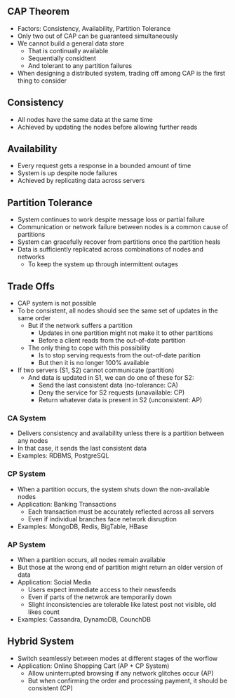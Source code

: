 ## CAP Theorem
- Factors: Consistency, Availability, Partition Tolerance
- Only two out of CAP can be guaranteed simultaneously
- We cannot build a general data store
  - That is continually available
  - Sequentially considtent
  - And tolerant to any partition failures
- When designing a distributed system, trading off among CAP is the first thing to consider

## Consistency
- All nodes have the same data at the same time
- Achieved by updating the nodes before allowing further reads

## Availability
- Every request gets a response in a bounded amount of time
- System is up despite node failures
- Achieved by replicating data across servers

## Partition Tolerance
- System continues to work despite message loss or partial failure
- Communication or network failure between nodes is a common cause of partitions
- System can gracefully recover from partitions once the partition heals
- Data is sufficiently replicated across combinations of nodes and networks
  - To keep the system up through intermittent outages

## Trade Offs
- CAP system is not possible
- To be consistent, all nodes should see the same set of updates in the same order
  - But if the network suffers a partition
    - Updates in one partition might not make it to other partitions
    - Before a client reads from the out-of-date partition
  - The only thing to cope with this possibility
    - Is to stop serving requests from the out-of-date parition
    - But then it is no longer 100% available
- If two servers (S1, S2) cannot communicate (partition)
  - And data is updated in S1, we can do one of these for S2:
    - Send the last consistent data (no-tolerance: CA)
    - Deny the service for S2 requests (unavailable: CP)
    - Return whatever data is present in S2 (unconsistent: AP)

### CA System
- Delivers consistency and availability unless there is a partition between any nodes
- In that case, it sends the last consistent data
- Examples: RDBMS, PostgreSQL

### CP System
- When a partition occurs, the system shuts down the non-available nodes
- Application: Banking Transactions
  - Each transaction must be accurately reflected across all servers
  - Even if individual branches face network disruption
- Examples: MongoDB, Redis, BigTable, HBase

### AP System
- When a partition occurs, all nodes remain available
- But those at the wrong end of partition might return an older version of data
- Application: Social Media
  - Users expect immediate access to their newsfeeds
  - Even if parts of the netwrok are temporarily down
  - Slight inconsistencies are tolerable like latest post not visible, old likes count
- Examples: Cassandra, DynamoDB, CounchDB

## Hybrid System
- Switch seamlessly between modes at different stages of the worflow
- Application: Online Shopping Cart (AP + CP System)
  - Allow uninterrupted browsing if any network glitches occur (AP)
  - But when confirming the order and processing payment, it should be consistent (CP)
